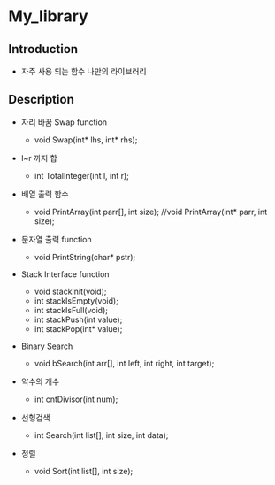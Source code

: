 # My_library

## Introduction
- 자주 사용 되는 함수 나만의 라이브러리

## Description

* 자리 바꿈 Swap function
  * void Swap(int* lhs, int* rhs);

* l~r 까지 합 
  * int TotalInteger(int l, int r);

* 배열 출력 함수
  * void PrintArray(int parr[], int size); //void PrintArray(int* parr, int size);

* 문자열 출력 function
  * void PrintString(char* pstr);
 
* Stack Interface function
  * void stackInit(void);
  * int stackIsEmpty(void);
  * int stackIsFull(void);
  * int stackPush(int value);
  * int stackPop(int* value);
  
* Binary Search
  * void bSearch(int arr[], int left, int right, int target);

* 약수의 개수
  * int cntDivisor(int num);

* 선형검색
  * int Search(int list[], int size, int data);

* 정렬
  * void Sort(int list[], int size);
